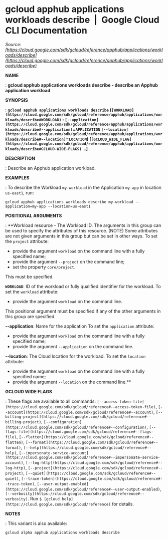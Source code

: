 # gcloud apphub applications workloads describe  |  Google Cloud CLI Documentation

*Source: [https://cloud.google.com/sdk/gcloud/reference/apphub/applications/workloads/describe](https://cloud.google.com/sdk/gcloud/reference/apphub/applications/workloads/describe)*

**NAME**

: **gcloud apphub applications workloads describe - describe an Apphub application workload**

**SYNOPSIS**

: **`gcloud apphub applications workloads describe` (`[WORKLOAD](https://cloud.google.com/sdk/gcloud/reference/apphub/applications/workloads/describe#WORKLOAD)` : `[--application](https://cloud.google.com/sdk/gcloud/reference/apphub/applications/workloads/describe#--application)`=`APPLICATION` `[--location](https://cloud.google.com/sdk/gcloud/reference/apphub/applications/workloads/describe#--location)`=`LOCATION`) [`[GCLOUD_WIDE_FLAG](https://cloud.google.com/sdk/gcloud/reference/apphub/applications/workloads/describe#GCLOUD-WIDE-FLAGS) …`]**

**DESCRIPTION**

: Describe an Apphub application workload.

**EXAMPLES**

: To describe the Workload `my-workload` in the Application
`my-app` in location `us-east1`, run:

```
gcloud apphub applications workloads describe my-workload --application=my-app --location=us-east1
```

**POSITIONAL ARGUMENTS**

: **Workload resource - The Workload ID. The arguments in this group can be used to
specify the attributes of this resource. (NOTE) Some attributes are not given
arguments in this group but can be set in other ways.
To set the `project` attribute:

- provide the argument `workload` on the command line with a fully
specified name;
- provide the argument `--project` on the command line;
- set the property `core/project`.

This must be specified.

**`WORKLOAD`**:
ID of the workload or fully qualified identifier for the workload.
To set the `workload` attribute:

- provide the argument `workload` on the command line.

This positional argument must be specified if any of the other arguments in this
group are specified.

**--application**:
Name for the application
To set the `application` attribute:

- provide the argument `workload` on the command line with a fully
specified name;
- provide the argument `--application` on the command line.

**--location**:
The Cloud location for the workload.
To set the `location` attribute:

- provide the argument `workload` on the command line with a fully
specified name;
- provide the argument `--location` on the command line.**

**GCLOUD WIDE FLAGS**

: These flags are available to all commands: `[--access-token-file](https://cloud.google.com/sdk/gcloud/reference#--access-token-file)`,
`[--account](https://cloud.google.com/sdk/gcloud/reference#--account)`, `[--billing-project](https://cloud.google.com/sdk/gcloud/reference#--billing-project)`,
`[--configuration](https://cloud.google.com/sdk/gcloud/reference#--configuration)`,
`[--flags-file](https://cloud.google.com/sdk/gcloud/reference#--flags-file)`,
`[--flatten](https://cloud.google.com/sdk/gcloud/reference#--flatten)`, `[--format](https://cloud.google.com/sdk/gcloud/reference#--format)`, `[--help](https://cloud.google.com/sdk/gcloud/reference#--help)`, `[--impersonate-service-account](https://cloud.google.com/sdk/gcloud/reference#--impersonate-service-account)`,
`[--log-http](https://cloud.google.com/sdk/gcloud/reference#--log-http)`,
`[--project](https://cloud.google.com/sdk/gcloud/reference#--project)`, `[--quiet](https://cloud.google.com/sdk/gcloud/reference#--quiet)`, `[--trace-token](https://cloud.google.com/sdk/gcloud/reference#--trace-token)`, `[--user-output-enabled](https://cloud.google.com/sdk/gcloud/reference#--user-output-enabled)`,
`[--verbosity](https://cloud.google.com/sdk/gcloud/reference#--verbosity)`.
Run `$ [gcloud help](https://cloud.google.com/sdk/gcloud/reference)` for details.

**NOTES**

: This variant is also available:

```
gcloud alpha apphub applications workloads describe
```